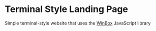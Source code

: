 # Terminal Style Landing Page

Simple terminal-style website that uses the [WinBox](https://github.com/nextapps-de/winbox) JavaScript library


